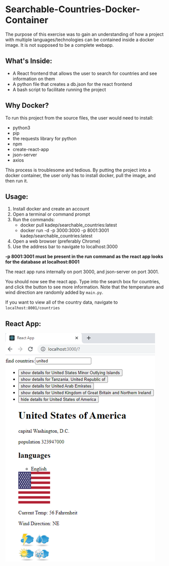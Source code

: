 # Searchable-Countries-Docker-Container
The purpose of this exercise was to gain an understanding of how a
project with multiple languages/technologies can be contained inside a docker image. It is not supposed to be a complete webapp.

## What's Inside:
* A React frontend that allows the user to search for countries and see information on them
* A python file that creates a db.json for the react frontend
* A bash script to facilitate running the project

## Why Docker?
To run this project from the source files, the user would need to install:
* python3
* pip
* the requests library for python
* npm
* create-react-app
* json-server
* axios

This process is troublesome and tedious. By putting the project into a docker container, the user only has to install docker, pull the image, and then run it.

## Usage:
1. Install docker and create an account
2. Open a terminal or command prompt
3. Run the commands:
    * docker pull kadep/searchable_countries:latest
    * docker run -d -p 3000:3000 -p 8001:3001 kadep/searchable_countries:latest
4. Open a web browser (preferably Chrome)
5. Use the address bar to navigate to localhost:3000

**-p 8001:3001 must be present in the run command as the react app looks for the database at localhost:8001**

The react app runs internally on port 3000, and json-server on port 3001. 

You should now see the react app. Type into the search box for countries, and click the button to see more information. Note that the temperature and wind direction are randomly added by `main.py`.

If you want to view all of the country data, navigate to `localhost:8001/countries`

## React App:

![Screenshot of react app](demo.PNG?raw=true "Screenshot of React App")

